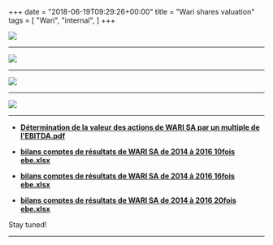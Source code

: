 +++
date = "2018-06-19T09:29:26+00:00"
title = "Wari shares valuation"
tags = [
    "Wari",
    "internal",
]
+++

<div class="container" style="width:auto">
  <a target="blank" href="https://res.cloudinary.com/vincentstradic/image/upload/v1526216405/work/j19-1.jpg">
    <img src="https://res.cloudinary.com/vincentstradic/image/upload/bo_2px_solid_rgb:279d14/v1526216405/work/j19-1.jpg" style="max-width:100%">
  </a>
</div>
<!--more-->
<hr>

<div class="container" style="width:auto">
  <a target="blank" href="https://res.cloudinary.com/vincentstradic/image/upload/v1526216404/work/j19-2.jpg">
    <img src="https://res.cloudinary.com/vincentstradic/image/upload/bo_2px_solid_rgb:279d14/v1526216404/work/j19-2.jpg" style="max-width:100%">
  </a>
</div>
<hr>
<div class="container" style="width:auto">
  <a target="blank" href="https://res.cloudinary.com/vincentstradic/image/upload/v1526216407/work/j19-3.jpg">
    <img src="https://res.cloudinary.com/vincentstradic/image/upload/bo_2px_solid_rgb:279d14/v1526216407/work/j19-3.jpg" style="max-width:100%">
  </a>
</div>
<hr>
<div class="container" style="width:auto">
  <a target="blank" href="https://res.cloudinary.com/vincentstradic/image/upload/v1526216407/work/j19-4.jpg">
    <img src="https://res.cloudinary.com/vincentstradic/image/upload/bo_2px_solid_rgb:279d14/v1526216407/work/j19-4.jpg" style="max-width:100%">
  </a>
</div>
<hr>


- [**Détermination de la valeur des actions de WARI SA par un multiple de l'EBITDA.pdf**](https://res.cloudinary.com/vincentstradic/image/upload/v1526216757/work/De%CC%81termination_de_la_valeur_des_actions_de_WARI_SA_par_un_multiple_de_l_EBITDA.pdf)

- [**bilans comptes de résultats de WARI SA de 2014 à 2016 10fois ebe.xlsx**](https://res.cloudinary.com/vincentstradic/raw/upload/v1526216578/work/bilans_comptes_de_r%C3%A9sultats_de_WARI_SA_de_2014_%C3%A0_2016_10fois_ebe_2.xlsx)

- [**bilans comptes de résultats de WARI SA de 2014 à 2016 16fois ebe.xlsx**](https://res.cloudinary.com/vincentstradic/raw/upload/v1526216578/work/bilans_comptes_de_re%CC%81sultats_de_WARI_SA_de_2014_a%CC%80_2016_16fois_ebe.xlsx)

- [**bilans comptes de résultats de WARI SA de 2014 à 2016 20fois ebe.xlsx**](https://res.cloudinary.com/vincentstradic/raw/upload/v1526216578/work/bilans_comptes_de_re%CC%81sultats_de_WARI_SA_de_2014_a%CC%80_2016_20fois_ebe.xlsx)


Stay tuned!


<hr>
